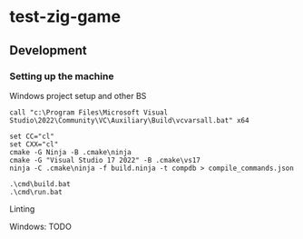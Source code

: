 # test-zig-game

## Development

### Setting up the machine

Windows project setup and other BS

```
call "c:\Program Files\Microsoft Visual Studio\2022\Community\VC\Auxiliary\Build\vcvarsall.bat" x64

set CC="cl"
set CXX="cl"
cmake -G Ninja -B .cmake\ninja
cmake -G "Visual Studio 17 2022" -B .cmake\vs17
ninja -C .cmake\ninja -f build.ninja -t compdb > compile_commands.json

.\cmd\build.bat
.\cmd\run.bat
```

Linting

Windows: TODO


